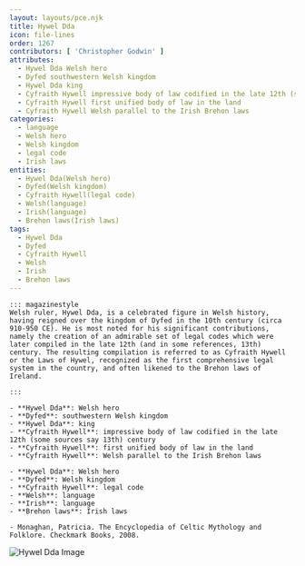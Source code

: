 ```yaml
---
layout: layouts/pce.njk
title: Hywel Dda
icon: file-lines
order: 1267
contributors: [ 'Christopher Godwin' ]
attributes:
  - Hywel Dda Welsh hero
  - Dyfed southwestern Welsh kingdom
  - Hywel Dda king
  - Cyfraith Hywell impressive body of law codified in the late 12th (some sources say 13th) century
  - Cyfraith Hywell first unified body of law in the land
  - Cyfraith Hywell Welsh parallel to the Irish Brehon laws
categories:
  - language
  - Welsh hero
  - Welsh kingdom
  - legal code
  - Irish laws
entities:
  - Hywel Dda(Welsh hero)
  - Dyfed(Welsh kingdom)
  - Cyfraith Hywell(legal code)
  - Welsh(language)
  - Irish(language)
  - Brehon laws(Irish laws)
tags:
  - Hywel Dda
  - Dyfed
  - Cyfraith Hywell
  - Welsh
  - Irish
  - Brehon laws
---
```

``` tab [group1:Info]
::: magazinestyle
Welsh ruler, Hywel Dda, is a celebrated figure in Welsh history, having reigned over the kingdom of Dyfed in the 10th century (circa 910-950 CE). He is most noted for his significant contributions, namely the creation of an admirable set of legal codes which were later compiled in the late 12th (and in some references, 13th) century. The resulting compilation is referred to as Cyfraith Hywell or the Laws of Hywel, recognized as the first comprehensive legal system in the country, and often likened to the Brehon laws of Ireland.

:::
```
``` tab [group1:Attributes]
- **Hywel Dda**: Welsh hero
- **Dyfed**: southwestern Welsh kingdom
- **Hywel Dda**: king
- **Cyfraith Hywell**: impressive body of law codified in the late 12th (some sources say 13th) century
- **Cyfraith Hywell**: first unified body of law in the land
- **Cyfraith Hywell**: Welsh parallel to the Irish Brehon laws
```
``` tab [group1:Entities]
- **Hywel Dda**: Welsh hero
- **Dyfed**: Welsh kingdom
- **Cyfraith Hywell**: legal code
- **Welsh**: language
- **Irish**: language
- **Brehon laws**: Irish laws
```
``` tab [group1:Sources]
- Monaghan, Patricia. The Encyclopedia of Celtic Mythology and Folklore. Checkmark Books, 2008.
```
![Hywel Dda Image](https://upload.wikimedia.org/wikipedia/commons/6/68/Laws_of_Hywel_Dda_%28f.1.v%29_King_Hywel_cropped.jpg)
